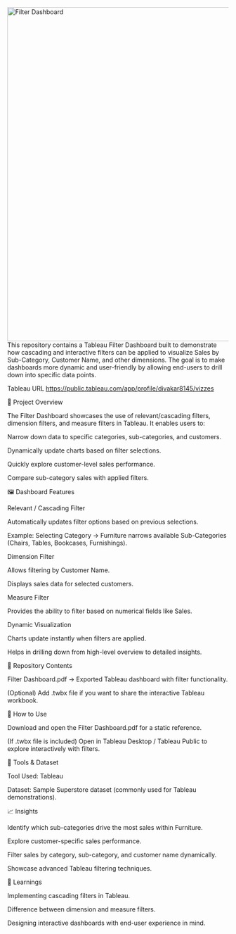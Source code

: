 <img width="1119" height="759" alt="Filter Dashboard" src="https://github.com/user-attachments/assets/13fe0061-fd9f-4ab0-9cf0-fb3fd11d5072" />
This repository contains a Tableau Filter Dashboard built to demonstrate how cascading and interactive filters can be applied to visualize Sales by Sub-Category, Customer Name, and other dimensions. The goal is to make dashboards more dynamic and user-friendly by allowing end-users to drill down into specific data points.

Tableau URL https://public.tableau.com/app/profile/divakar8145/vizzes 

📌 Project Overview

The Filter Dashboard showcases the use of relevant/cascading filters, dimension filters, and measure filters in Tableau.
It enables users to:

Narrow down data to specific categories, sub-categories, and customers.

Dynamically update charts based on filter selections.

Quickly explore customer-level sales performance.

Compare sub-category sales with applied filters.

🖼️ Dashboard Features

Relevant / Cascading Filter

Automatically updates filter options based on previous selections.

Example: Selecting Category → Furniture narrows available Sub-Categories (Chairs, Tables, Bookcases, Furnishings).

Dimension Filter

Allows filtering by Customer Name.

Displays sales data for selected customers.

Measure Filter

Provides the ability to filter based on numerical fields like Sales.

Dynamic Visualization

Charts update instantly when filters are applied.

Helps in drilling down from high-level overview to detailed insights.

📂 Repository Contents

Filter Dashboard.pdf → Exported Tableau dashboard with filter functionality.

(Optional) Add .twbx file if you want to share the interactive Tableau workbook.

🚀 How to Use

Download and open the Filter Dashboard.pdf for a static reference.

(If .twbx file is included) Open in Tableau Desktop / Tableau Public to explore interactively with filters.

🔧 Tools & Dataset

Tool Used: Tableau

Dataset: Sample Superstore dataset (commonly used for Tableau demonstrations).

📈 Insights

Identify which sub-categories drive the most sales within Furniture.

Explore customer-specific sales performance.

Filter sales by category, sub-category, and customer name dynamically.

Showcase advanced Tableau filtering techniques.

🌟 Learnings

Implementing cascading filters in Tableau.

Difference between dimension and measure filters.

Designing interactive dashboards with end-user experience in mind.
